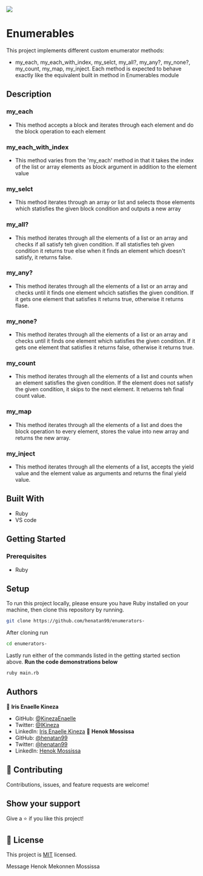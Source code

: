 ![](https://img.shields.io/badge/Microverse-blueviolet)

# Enumerables

This project implements different custom enumerator methods:

- my_each, my_each_with_index, my_selct, my_all?, my_any?, my_none?, my_count, my_map, my_inject.
  Each method is expected to behave exactly like the equivalent built in method in Enumerables module

## Description

### my_each

- This method accepts a block and iterates through each element and do the block operation to each element

### my_each_with_index

- This method varies from the 'my_each' method in that it takes the index of the list or array elements as block argument in addition to the element value

### my_selct

- This method iterates through an array or list and selects those elements which statisfies the given block condition and outputs a new array

### my_all?

- This method iterates through all the elements of a list or an array and checks if all satisfy teh given condition. If all statisfies teh given condition it returns true else when it finds an element which doesn't satisfy, it returns false.

### my_any?

- This method iterates through all the elements of a list or an array and checks until it finds one element whcich satisfies the given condition. If it gets one element that satisfies it returns true, otherwise it returns flase.

### my_none?

- This method iterates through all the elements of a list or an array and checks until it finds one element which satisfies the given condition. If it gets one element that satisfies it returns false, otherwise it returns true.

### my_count

- This method iterates through all the elements of a list and counts when an element satisfies the given condition. If the element does not satisfy the given condition, it skips to the next element. It retuerns teh final count value.

### my_map

- This method iterates through all the elements of a list and does the block operation to every element, stores the value into new array and returns the new array.

### my_inject

- This method iterates through all the elements of a list, accepts the yield value and the element value as arguments and returns the final yield value.

## Built With

- Ruby
- VS code

## Getting Started

### Prerequisites

- Ruby

## Setup

To run this project locally, please ensure you have Ruby installed on your machine, then clone this repository by running.

```bash
git clone https://github.com/henatan99/enumerators-
```

After cloning run

```bash
cd enumerators-
```

Lastly run either of the commands listed in the getting started section above.
**Run the code demonstrations below**

```bash
ruby main.rb
```

## Authors

:bust_in_silhouette: **Iris Enaelle Kineza**

- GitHub: [@KinezaEnaelle](https://github.com/KinezaEnaelle)
- Twitter: [@IKineza](https://twitter.com/IKineza)
- LinkedIn: [Iris Enaelle Kineza](https://www.linkedin.com/in/iris-enaelle-kineza-25a676187/)
  :bust_in_silhouette: **Henok Mossissa**
- GitHub: [@henatan99](https://github.com/henatan99)
- Twitter: [@henatan99](https://twitter.com/henatan99)
- LinkedIn: [Henok Mossissa](https://www.linkedin.com/in/henok-mekonnen-2a251613/)

## :handshake: Contributing

Contributions, issues, and feature requests are welcome!

## Show your support

Give a :star:️ if you like this project!

## :memo: License

This project is [MIT](./LICENSE) licensed.

Message Henok Mekonnen Mossissa
